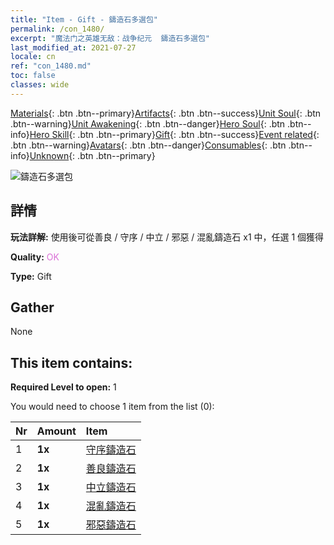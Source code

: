 ```yaml
---
title: "Item - Gift - 鑄造石多選包"
permalink: /con_1480/
excerpt: "魔法门之英雄无敌：战争纪元  鑄造石多選包"
last_modified_at: 2021-07-27
locale: cn
ref: "con_1480.md"
toc: false
classes: wide
---
```

 [Materials](/ItemsCN/){: .btn .btn--primary}[Artifacts](/ItemsCN/Artifacts/){: .btn .btn--success}[Unit Soul](/ItemsCN/UnitSoul/){: .btn .btn--warning}[Unit Awakening](/ItemsCN/UnitAwakening/){: .btn .btn--danger}[Hero Soul](/ItemsCN/HeroSoul/){: .btn .btn--info}[Hero Skill](/ItemsCN/HeroSkill/){: .btn .btn--primary}[Gift](/ItemsCN/Gift/){: .btn .btn--success}[Event related](/ItemsCN/Events/){: .btn .btn--warning}[Avatars](/ItemsCN/Avatars/){: .btn .btn--danger}[Consumables](/ItemsCN/Consumables/){: .btn .btn--info}[Unknown](/ItemsCN/Unknown/){: .btn .btn--primary}

 ![鑄造石多選包](/images/t/i_907094.png)

## 詳情
 **玩法詳解:** 使用後可從善良 / 守序 / 中立 / 邪惡 / 混亂鑄造石 x1 中，任選 1 個獲得

 **Quality:** <span style="color: #DA70D6">OK</span>

 **Type:** Gift

## Gather

  None

## This item contains:

 **Required Level to open:** 1

 You would need to choose 1 item from the list (0):

  | Nr | Amount |     Item    |
  |:---|:-------|:------------|
  | 1 |  **1x** | [守序鑄造石](/cn/Items/con_1123/) |  | 
  | 2 |  **1x** | [善良鑄造石](/cn/Items/con_1124/) |  | 
  | 3 |  **1x** | [中立鑄造石](/cn/Items/con_1125/) |  | 
  | 4 |  **1x** | [混亂鑄造石](/cn/Items/con_1126/) |  | 
  | 5 |  **1x** | [邪惡鑄造石](/cn/Items/con_1127/) |  | 

